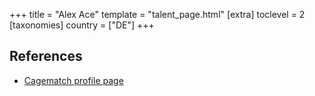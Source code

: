+++
title = "Alex Ace"
template = "talent_page.html"
[extra]
toclevel = 2
[taxonomies]
country = ["DE"]
+++

## References
* [Cagematch profile page](https://www.cagematch.net/?id=2&nr=19035)

